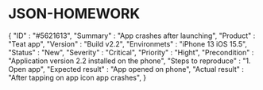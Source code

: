 # JSON-HOMEWORK

{ 
    "ID" : "#5621613",
    "Summary" : "App crashes after launching",
    "Product" : "Teat app",
    "Version" : "Build v2.2",
    "Environmets" : "iPhone 13 iOS 15.5",
    "Status" : "New",
    "Severity" : "Critical",
    "Priority" : "Hight",
    "Precondition" : "Application version 2.2 installed on the phone", 
    "Steps to reproduce" : "1. Open app", 
    "Expected result" : "App opened on phone",
    "Actual result" : "After tapping on app icon app crashes",
  }
